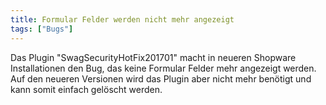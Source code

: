```yaml
---
title: Formular Felder werden nicht mehr angezeigt
tags: ["Bugs"]
---
```


Das Plugin "SwagSecurityHotFix201701" macht in neueren Shopware Installationen den Bug, das keine Formular Felder mehr angezeigt werden.
Auf den neueren Versionen wird das Plugin aber nicht mehr benötigt und kann somit einfach gelöscht werden.
